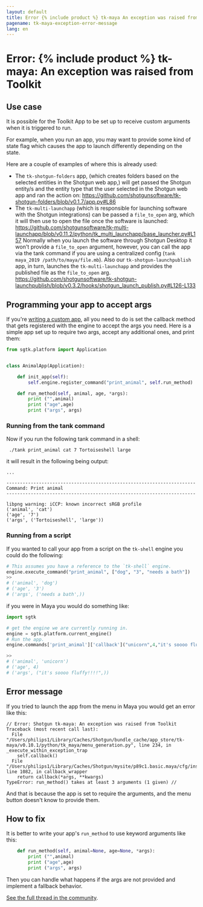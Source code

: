 ```yaml
---
layout: default
title: Error {% include product %} tk-maya An exception was raised from Toolkit
pagename: tk-maya-exception-error-message
lang: en
---
```


# Error: {% include product %} tk-maya: An exception was raised from Toolkit

## Use case

It is possible for the Toolkit App to be set up to receive custom arguments when it is triggered to run.

For example, when you run an app, you may want to provide some kind of state flag which causes the app to launch differently depending on the state.

Here are a couple of examples of where this is already used:

- The `tk-shotgun-folders` app, (which creates folders based on the selected entities in the Shotgun web app,) will get passed the Shotgun entity/s and the entity type that the user selected in the Shotgun web app and ran the action on:
https://github.com/shotgunsoftware/tk-shotgun-folders/blob/v0.1.7/app.py#L86
- The `tk-multi-launchapp` (which is responsible for launching software with the Shotgun integrations) can be passed a `file_to_open` arg, which it will then use to open the file once the software is launched:
https://github.com/shotgunsoftware/tk-multi-launchapp/blob/v0.11.2/python/tk_multi_launchapp/base_launcher.py#L157
Normally when you launch the software through Shotgun Desktop it won't provide a `file_to_open` argument, however, you can call the app via the tank command if you are using a centralized config (`tank maya_2019 /path/to/maya/file.mb`). 
Also our `tk-shotgun-launchpublish` app, in turn, launches the `tk-multi-launchapp` and provides the published file as the `file_to_open` arg.
https://github.com/shotgunsoftware/tk-shotgun-launchpublish/blob/v0.3.2/hooks/shotgun_launch_publish.py#L126-L133

## Programming your app to accept args

If you're [writing a custom app](https://developer.shotgunsoftware.com/2e5ed7bb/?title=Developing+apps), all you need to do is set the callback method that gets registered with the engine to accept the args you need. 
Here is a simple app set up to require two args, accept any additional ones, and print them:

```python
from sgtk.platform import Application


class AnimalApp(Application):

    def init_app(self):
        self.engine.register_command("print_animal", self.run_method)

    def run_method(self, animal, age, *args):
        print ("",animal)
        print ("age",age)
        print ("args", args)
```

### Running from the tank command
Now if you run the following tank command in a shell:

```
 ./tank print_animal cat 7 Tortoiseshell large
```

it will result in the following being output:

```
...

----------------------------------------------------------------------
Command: Print animal
----------------------------------------------------------------------

libpng warning: iCCP: known incorrect sRGB profile
('animal', 'cat')
('age', '7')
('args', ('Tortoiseshell', 'large'))
```
### Running from a script
If you wanted to call your app from a script on the `tk-shell` engine you could do the following:

```python
# This assumes you have a reference to the `tk-shell` engine.
engine.execute_command("print_animal", ["dog", "3", "needs a bath"])
>>
# ('animal', 'dog')
# ('age', '3')
# ('args', ('needs a bath',))
```

if you were in Maya you would do something like:

```python
import sgtk

# get the engine we are currently running in.
engine = sgtk.platform.current_engine()
# Run the app.
engine.commands['print_animal']['callback']("unicorn",4,"it's soooo fluffy!!!!")

>>
# ('animal', 'unicorn')
# ('age', 4)
# ('args', ("it's soooo fluffy!!!!",))
```

## Error message
If you tried to launch the app from the menu in Maya you would get an error like this:

```
// Error: Shotgun tk-maya: An exception was raised from Toolkit
Traceback (most recent call last):
  File "/Users/philips1/Library/Caches/Shotgun/bundle_cache/app_store/tk-maya/v0.10.1/python/tk_maya/menu_generation.py", line 234, in _execute_within_exception_trap
    self.callback()
  File "/Users/philips1/Library/Caches/Shotgun/mysite/p89c1.basic.maya/cfg/install/core/python/tank/platform/engine.py", line 1082, in callback_wrapper
    return callback(*args, **kwargs)
TypeError: run_method() takes at least 3 arguments (1 given) // 
```

And that is because the app is set to require the arguments, and the menu button doesn't know to provide them. 

## How to fix
It is better to write your app's `run_method` to use keyword arguments like this:

```python
    def run_method(self, animal=None, age=None, *args):
        print ("",animal)
        print ("age",age)
        print ("args", args)
```
Then you can handle what happens if the args are not provided and implement a fallback behavior.

[See the full thread in the community](https://community.shotgridsoftware.com/t/custom-app-args/8893).

